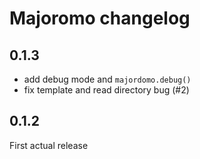 # Majoromo changelog

## 0.1.3

- add debug mode and `majordomo.debug()`
- fix template and read directory bug (#2)

## 0.1.2

First actual release